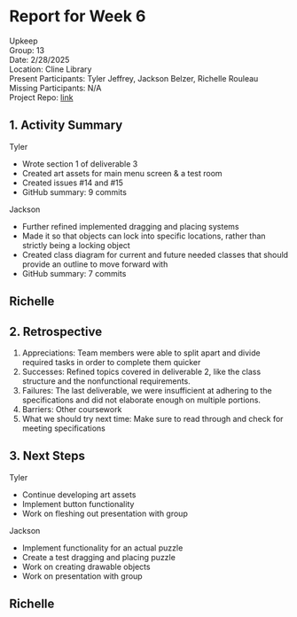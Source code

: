 # Report for Week 6
Upkeep <br />
Group: 13<br />
Date: 2/28/2025<br />
Location: Cline Library<br />
Present Participants: Tyler Jeffrey, Jackson Belzer, Richelle Rouleau<br />
Missing Participants: N/A<br />
Project Repo: [link](https://github.com/TJeffrey237/CS386Project.git)

## 1. Activity Summary
Tyler
- Wrote section 1 of deliverable 3
- Created art assets for main menu screen & a test room
- Created issues #14 and #15
- GitHub summary: 9 commits

Jackson
-  Further refined implemented dragging and placing systems
-  Made it so that objects can lock into specific locations, rather than strictly being a locking object
-  Created class diagram for current and future needed classes that should provide an outline to move forward with
-  GitHub summary: 7 commits

Richelle
- 

## 2. Retrospective
1. Appreciations: Team members were able to split apart and divide required tasks in order to complete them quicker
2. Successes: Refined topics covered in deliverable 2, like the class structure and the nonfunctional requirements.
3. Failures: The last deliverable, we were insufficient at adhering to the specifications and did not elaborate enough on multiple portions.
4. Barriers: Other coursework
5. What we should try next time: Make sure to read through and check for meeting specifications

## 3. Next Steps
Tyler
- Continue developing art assets
- Implement button functionality
- Work on fleshing out presentation with group

Jackson
- Implement functionality for an actual puzzle
- Create a test dragging and placing puzzle
- Work on creating drawable objects
- Work on presentation with group

Richelle
- 
